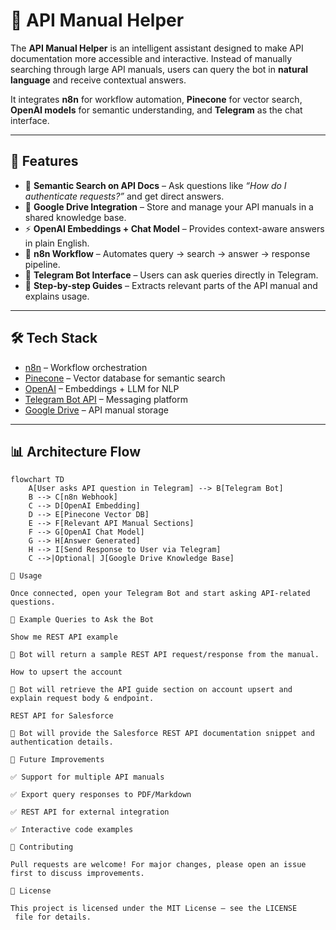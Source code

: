 # 📖 API Manual Helper

The **API Manual Helper** is an intelligent assistant designed to make API documentation more accessible and interactive. Instead of manually searching through large API manuals, users can query the bot in **natural language** and receive contextual answers.  

It integrates **n8n** for workflow automation, **Pinecone** for vector search, **OpenAI models** for semantic understanding, and **Telegram** as the chat interface.  

---

## 🚀 Features
- 🔎 **Semantic Search on API Docs** – Ask questions like *“How do I authenticate requests?”* and get direct answers.  
- 📂 **Google Drive Integration** – Store and manage your API manuals in a shared knowledge base.  
- ⚡ **OpenAI Embeddings + Chat Model** – Provides context-aware answers in plain English.  
- 🔗 **n8n Workflow** – Automates query → search → answer → response pipeline.  
- 💬 **Telegram Bot Interface** – Users can ask queries directly in Telegram.  
- 📌 **Step-by-step Guides** – Extracts relevant parts of the API manual and explains usage.  

---

## 🛠️ Tech Stack
- [n8n](https://n8n.io/) – Workflow orchestration  
- [Pinecone](https://www.pinecone.io/) – Vector database for semantic search  
- [OpenAI](https://platform.openai.com/) – Embeddings + LLM for NLP  
- [Telegram Bot API](https://core.telegram.org/bots/api) – Messaging platform  
- [Google Drive](https://www.google.com/drive/) – API manual storage  

---

## 📊 Architecture Flow

```mermaid
flowchart TD
    A[User asks API question in Telegram] --> B[Telegram Bot]
    B --> C[n8n Webhook]
    C --> D[OpenAI Embedding]
    D --> E[Pinecone Vector DB]
    E --> F[Relevant API Manual Sections]
    F --> G[OpenAI Chat Model]
    G --> H[Answer Generated]
    H --> I[Send Response to User via Telegram]
    C -->|Optional| J[Google Drive Knowledge Base]

📖 Usage

Once connected, open your Telegram Bot and start asking API-related questions.

💬 Example Queries to Ask the Bot

Show me REST API example

📌 Bot will return a sample REST API request/response from the manual.

How to upsert the account

📌 Bot will retrieve the API guide section on account upsert and explain request body & endpoint.

REST API for Salesforce

📌 Bot will provide the Salesforce REST API documentation snippet and authentication details.

🔮 Future Improvements

✅ Support for multiple API manuals

✅ Export query responses to PDF/Markdown

✅ REST API for external integration

✅ Interactive code examples

🤝 Contributing

Pull requests are welcome! For major changes, please open an issue first to discuss improvements.

📜 License

This project is licensed under the MIT License – see the LICENSE
 file for details.
